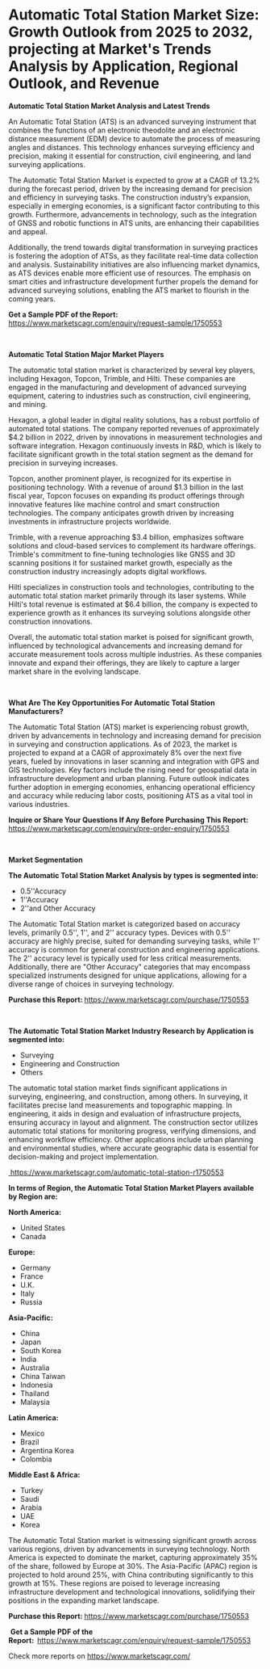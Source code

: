 <p><h1>Automatic Total Station Market Size: Growth Outlook from 2025 to 2032, projecting at Market's Trends Analysis by Application, Regional Outlook, and Revenue</h1></p><p><strong>Automatic Total Station Market Analysis and Latest Trends</strong></p>
<p><p>An Automatic Total Station (ATS) is an advanced surveying instrument that combines the functions of an electronic theodolite and an electronic distance measurement (EDM) device to automate the process of measuring angles and distances. This technology enhances surveying efficiency and precision, making it essential for construction, civil engineering, and land surveying applications.</p><p>The Automatic Total Station Market is expected to grow at a CAGR of 13.2% during the forecast period, driven by the increasing demand for precision and efficiency in surveying tasks. The construction industry’s expansion, especially in emerging economies, is a significant factor contributing to this growth. Furthermore, advancements in technology, such as the integration of GNSS and robotic functions in ATS units, are enhancing their capabilities and appeal. </p><p>Additionally, the trend towards digital transformation in surveying practices is fostering the adoption of ATSs, as they facilitate real-time data collection and analysis. Sustainability initiatives are also influencing market dynamics, as ATS devices enable more efficient use of resources. The emphasis on smart cities and infrastructure development further propels the demand for advanced surveying solutions, enabling the ATS market to flourish in the coming years.</p></p>
<p><strong>Get a Sample PDF of the Report:&nbsp;</strong> <a href="https://www.marketscagr.com/enquiry/request-sample/1750553?utm_campaign=2799&utm_medium=2&utm_source=Github&utm_content=ia&utm_term=10042025&utm_id=automatic-total-station">https://www.marketscagr.com/enquiry/request-sample/1750553</a></p>
<p>&nbsp;</p>
<p><strong>Automatic Total Station Major Market Players</strong></p>
<p><p>The automatic total station market is characterized by several key players, including Hexagon, Topcon, Trimble, and Hilti. These companies are engaged in the manufacturing and development of advanced surveying equipment, catering to industries such as construction, civil engineering, and mining.</p><p>Hexagon, a global leader in digital reality solutions, has a robust portfolio of automated total stations. The company reported revenues of approximately $4.2 billion in 2022, driven by innovations in measurement technologies and software integration. Hexagon continuously invests in R&D, which is likely to facilitate significant growth in the total station segment as the demand for precision in surveying increases.</p><p>Topcon, another prominent player, is recognized for its expertise in positioning technology. With a revenue of around $1.3 billion in the last fiscal year, Topcon focuses on expanding its product offerings through innovative features like machine control and smart construction technologies. The company anticipates growth driven by increasing investments in infrastructure projects worldwide.</p><p>Trimble, with a revenue approaching $3.4 billion, emphasizes software solutions and cloud-based services to complement its hardware offerings. Trimble's commitment to fine-tuning technologies like GNSS and 3D scanning positions it for sustained market growth, especially as the construction industry increasingly adopts digital workflows.</p><p>Hilti specializes in construction tools and technologies, contributing to the automatic total station market primarily through its laser systems. While Hilti's total revenue is estimated at $6.4 billion, the company is expected to experience growth as it enhances its surveying solutions alongside other construction innovations.</p><p>Overall, the automatic total station market is poised for significant growth, influenced by technological advancements and increasing demand for accurate measurement tools across multiple industries. As these companies innovate and expand their offerings, they are likely to capture a larger market share in the evolving landscape.</p></p>
<p>&nbsp;</p>
<p><strong>What Are The Key Opportunities For Automatic Total Station Manufacturers?</strong></p>
<p><p>The Automatic Total Station (ATS) market is experiencing robust growth, driven by advancements in technology and increasing demand for precision in surveying and construction applications. As of 2023, the market is projected to expand at a CAGR of approximately 8% over the next five years, fueled by innovations in laser scanning and integration with GPS and GIS technologies. Key factors include the rising need for geospatial data in infrastructure development and urban planning. Future outlook indicates further adoption in emerging economies, enhancing operational efficiency and accuracy while reducing labor costs, positioning ATS as a vital tool in various industries.</p></p>
<p><strong>Inquire or Share Your Questions If Any Before Purchasing This Report:</strong> <a href="https://www.marketscagr.com/enquiry/pre-order-enquiry/1750553?utm_campaign=2799&utm_medium=2&utm_source=Github&utm_content=ia&utm_term=10042025&utm_id=automatic-total-station">https://www.marketscagr.com/enquiry/pre-order-enquiry/1750553</a></p>
<p>&nbsp;</p>
<p><strong>Market Segmentation</strong></p>
<p><strong>The Automatic Total Station Market Analysis by types is segmented into:</strong></p>
<p><ul><li>0.5''Accuracy</li><li>1''Accuracy</li><li>2''and Other Accuracy</li></ul></p>
<p><p>The Automatic Total Station market is categorized based on accuracy levels, primarily 0.5'', 1'', and 2'' accuracy types. Devices with 0.5'' accuracy are highly precise, suited for demanding surveying tasks, while 1'' accuracy is common for general construction and engineering applications. The 2'' accuracy level is typically used for less critical measurements. Additionally, there are "Other Accuracy" categories that may encompass specialized instruments designed for unique applications, allowing for a diverse range of choices in surveying technology.</p></p>
<p><strong>Purchase this Report:&nbsp;</strong><a href="https://www.marketscagr.com/purchase/1750553?utm_campaign=2799&utm_medium=2&utm_source=Github&utm_content=ia&utm_term=10042025&utm_id=automatic-total-station">https://www.marketscagr.com/purchase/1750553</a></p>
<p>&nbsp;</p>
<p><strong>The Automatic Total Station Market Industry Research by Application is segmented into:</strong></p>
<p><ul><li>Surveying</li><li>Engineering and Construction</li><li>Others</li></ul></p>
<p><p>The automatic total station market finds significant applications in surveying, engineering, and construction, among others. In surveying, it facilitates precise land measurements and topographic mapping. In engineering, it aids in design and evaluation of infrastructure projects, ensuring accuracy in layout and alignment. The construction sector utilizes automatic total stations for monitoring progress, verifying dimensions, and enhancing workflow efficiency. Other applications include urban planning and environmental studies, where accurate geographic data is essential for decision-making and project implementation.</p></p>
<p><a href="https://www.marketscagr.com/automatic-total-station-r1750553?utm_campaign=2799&utm_medium=2&utm_source=Github&utm_content=ia&utm_term=10042025&utm_id=automatic-total-station">&nbsp;https://www.marketscagr.com/automatic-total-station-r1750553</a></p>
<p><strong>In terms of Region, the Automatic Total Station Market Players available by Region are:</strong></p>
<p>
    <p> <strong> North America: </strong>
        <ul>
            <li>United States</li>
            <li>Canada</li>
        </ul>
        </p> 
    <p> <strong> Europe: </strong>
        <ul>
            <li>Germany</li>
            <li>France</li>
            <li>U.K.</li>
            <li>Italy</li>
            <li>Russia</li>
        </ul>
        </p> 
    <p> <strong> Asia-Pacific: </strong>
        <ul>
            <li>China</li>
            <li>Japan</li>
            <li>South Korea</li>
            <li>India</li>
            <li>Australia</li>
            <li>China Taiwan</li>
            <li>Indonesia</li>
            <li>Thailand</li>
            <li>Malaysia</li>
        </ul>
        </p> 
    <p> <strong> Latin America: </strong>
        <ul>
            <li>Mexico</li>
            <li>Brazil</li>
            <li>Argentina Korea</li>
            <li>Colombia</li>
        </ul>
        </p> 
    <p> <strong> Middle East & Africa: </strong>
        <ul>
            <li>Turkey</li>
            <li>Saudi</li>
            <li>Arabia</li>
            <li>UAE</li>
            <li>Korea</li>
        </ul>
    </p>
    </p>
<p><p>The Automatic Total Station market is witnessing significant growth across various regions, driven by advancements in surveying technology. North America is expected to dominate the market, capturing approximately 35% of the share, followed by Europe at 30%. The Asia-Pacific (APAC) region is projected to hold around 25%, with China contributing significantly to this growth at 15%. These regions are poised to leverage increasing infrastructure development and technological innovations, solidifying their positions in the expanding market landscape.</p></p>
<p><strong>Purchase this Report: </strong><a href="https://www.marketscagr.com/purchase/1750553?utm_campaign=2799&utm_medium=2&utm_source=Github&utm_content=ia&utm_term=10042025&utm_id=automatic-total-station">https://www.marketscagr.com/purchase/1750553</a></p>
<p>&nbsp;<strong>Get a Sample PDF of the Report:&nbsp;&nbsp;</strong><a href="https://www.marketscagr.com/enquiry/request-sample/1750553?utm_campaign=2799&utm_medium=2&utm_source=Github&utm_content=ia&utm_term=10042025&utm_id=automatic-total-station">https://www.marketscagr.com/enquiry/request-sample/1750553</a></p>
<p><strong></strong></p>
<p>Check more reports on <a href="https://www.marketscagr.com/?utm_campaign=2799&utm_medium=2&utm_source=Github&utm_content=ia&utm_term=10042025&utm_id=automatic-total-station">https://www.marketscagr.com/</a></p>